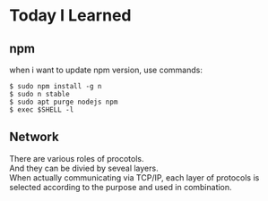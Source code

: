 # Today I Learned

## npm
when i want to update npm version, use commands:

```shell
$ sudo npm install -g n
$ sudo n stable
$ sudo apt purge nodejs npm
$ exec $SHELL -l
```
## Network
There are various roles of procotols.<br>
And they can be divied by seveal layers.<br>
When actually communicating via TCP/IP, each layer of protocols is selected according to the purpose and used in combination.
